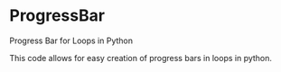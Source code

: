 # ProgressBar
Progress Bar for Loops in Python

This code allows for easy creation of progress bars in loops in python.
